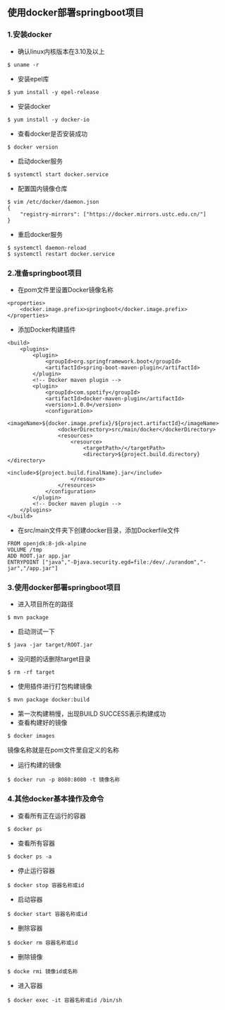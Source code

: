 ## 使用docker部署springboot项目

### 1.安装docker

- 确认linux内核版本在3.10及以上
```
$ uname -r
```
- 安装epel库
```
$ yum install -y epel-release
```
- 安装docker
```
$ yum install -y docker-io
```
- 查看docker是否安装成功
```
$ docker version
```
- 启动docker服务
```
$ systemctl start docker.service
```
- 配置国内镜像仓库
```
$ vim /etc/docker/daemon.json
{
    "registry-mirrors": ["https://docker.mirrors.ustc.edu.cn/"]
}
```
- 重启docker服务
```
$ systemctl daemon-reload
$ systemctl restart docker.service
```

### 2.准备springboot项目

- 在pom文件里设置Docker镜像名称
```
<properties>
	<docker.image.prefix>springboot</docker.image.prefix>
</properties>
```
- 添加Docker构建插件
```
<build>
	<plugins>
		<plugin>
			<groupId>org.springframework.boot</groupId>
			<artifactId>spring-boot-maven-plugin</artifactId>
		</plugin>
		<!-- Docker maven plugin -->
		<plugin>
			<groupId>com.spotify</groupId>
			<artifactId>docker-maven-plugin</artifactId>
			<version>1.0.0</version>
			<configuration>
						 <imageName>${docker.image.prefix}/${project.artifactId}</imageName>
				<dockerDirectory>src/main/docker</dockerDirectory>
				<resources>
					<resource>
						<targetPath>/</targetPath>
						<directory>${project.build.directory}</directory>
						<include>${project.build.finalName}.jar</include>
					</resource>
				</resources>
			</configuration>
		</plugin>
		<!-- Docker maven plugin -->
	</plugins>
</build>
```
- 在src/main文件夹下创建docker目录，添加Dockerfile文件
```
FROM openjdk:8-jdk-alpine
VOLUME /tmp
ADD ROOT.jar app.jar
ENTRYPOINT ["java","-Djava.security.egd=file:/dev/./urandom","-jar","/app.jar"]
```

### 3.使用docker部署springboot项目
- 进入项目所在的路径
```
$ mvn package
```
- 启动测试一下
```
$ java -jar target/ROOT.jar
```
- 没问题的话删除target目录
```
$ rm -rf target
```
- 使用插件进行打包构建镜像
```
$ mvn package docker:build
```
- 第一次构建稍慢，出现BUILD SUCCESS表示构建成功
- 查看构建好的镜像
```
$ docker images
```
镜像名称就是在pom文件里自定义的名称
- 运行构建的镜像
```
$ docker run -p 8080:8080 -t 镜像名称
```

### 4.其他docker基本操作及命令
- 查看所有正在运行的容器
```
$ docker ps
```
- 查看所有容器
```
$ docker ps -a
```
- 停止运行容器
```
$ docker stop 容器名称或id
```
- 启动容器
```
$ docker start 容器名称或id
```
- 删除容器
```
$ docker rm 容器名称或id
```
- 删除镜像
```
$ docke rmi 镜像id或名称
```
- 进入容器
```
$ docker exec -it 容器名称或id /bin/sh
```
